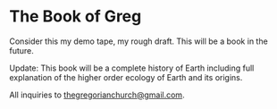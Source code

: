 # The Book of Greg

Consider this my demo tape, my rough draft. This will be a book in the future.

Update: This book will be a complete history of Earth including full explanation of the higher order ecology of Earth and its origins.

All inquiries to thegregorianchurch@gmail.com.



